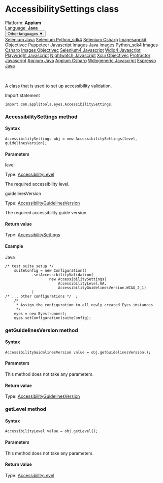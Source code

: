 # AccessibilitySettings class
<div class='platform-bar-container-div'><div class='platform-bar-div'>Platform:  <b> Appium</b>
</div><div class='platform-bar-div'>Language: <b>Java</b></div><div class='dropdown-button-container-div'><button class='sdk-language-dropdown-button'>Other languages ▼</button><div class='dropdown-content'>
<a href='../../selenium/java/accessibilitysettings'>Selenium Java</a>
<a href='../../selenium/python_sdk4/accessibilitysettings'>Selenium Python_sdk4</a>
<a href='../../selenium/csharp/accessibilitysettings'>Selenium Csharp</a>
<a href='../../imagesappkit/objectivec/accessibilitysettings'>Imagesappkit Objectivec</a>
<a href='../../puppeteer/javascript/accessibilitysettings'>Puppeteer Javascript</a>
<a href='../../images/java/accessibilitysettings'>Images Java</a>
<a href='../../images/python_sdk4/accessibilitysettings'>Images Python_sdk4</a>
<a href='../../images/csharp/accessibilitysettings'>Images Csharp</a>
<a href='../../images/objectivec/accessibilitysettings'>Images Objectivec</a>
<a href='../../selenium4/javascript/accessibilitysettings'>Selenium4 Javascript</a>
<a href='../../wdio4/javascript/accessibilitysettings'>Wdio4 Javascript</a>
<a href='../../playwright/javascript/accessibilitysettings'>Playwright Javascript</a>
<a href='../../nightwatch/javascript/accessibilitysettings'>Nightwatch Javascript</a>
<a href='../../xcui/objectivec/accessibilitysettings'>Xcui Objectivec</a>
<a href='../../protractor/javascript/accessibilitysettings'>Protractor Javascript</a>
<a href='../../appium/java/accessibilitysettings'>Appium Java</a>
<a href='../../appium/csharp/accessibilitysettings'>Appium Csharp</a>
<a href='../../wdiogeneric/javascript/accessibilitysettings'>Wdiogeneric Javascript</a>
<a href='../../espresso/java/accessibilitysettings'>Espresso Java</a>
</div></div><br /><br /></div>




A class that is used to set up accessibility validation.

Import statement

    import com.applitools.eyes.AccessibilitySettings;
    	



### AccessibilitySettings method
#### Syntax


    AccessibilitySettings obj = new AccessibilitySettings(level, guidelinesVersion);
    

#### Parameters

level

Type: [AccessibilityLevel](./accessibilitylevel)

The required accessibility level.

guidelinesVersion

Type: [AccessibilityGuidelinesVersion](./accessibilityguidelinesversion)

The required accessibility guide version.

#### Return value

Type:  [AccessibilitySettings](./accessibilitysettings)

#### Example


Java

    /* test suite setup */  
        suiteConfig = new Configuration() 
                .setAccessibilityValidation(
                        new AccessibilitySettings(
                            AccessibilityLevel.AA,
                            AccessibilityGuidelinesVersion.WCAG_2_1)
                )
    /* ... other configurations */  ; 
        /*
         * Assign the configuration to all newly created Eyes instances
         */
        eyes = new Eyes(runner);
        eyes.setConfiguration(suiteConfig);


### getGuidelinesVersion method
#### Syntax


    AccessibilityGuidelinesVersion value = obj.getGuidelinesVersion();
    

#### Parameters

This method does not take any parameters.

#### Return value

Type:  [AccessibilityGuidelinesVersion](./accessibilityguidelinesversion)

### getLevel method
#### Syntax


    AccessibilityLevel value = obj.getLevel();
    

#### Parameters

This method does not take any parameters.

#### Return value

Type:  [AccessibilityLevel](./accessibilitylevel)
